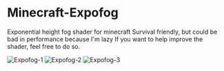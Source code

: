 # Minecraft-Expofog
Exponential height fog shader for minecraft
Survival friendly, but could be bad in performance because I'm lazy
If you want to help improve the shader, feel free to do so.

![Expofog-1](https://alligrater.github.io/expofog-1.png)
![Expofog-2](https://alligrater.github.io/expofog-2.png)
![Expofog-3](https://alligrater.github.io/expofog-3.png)
